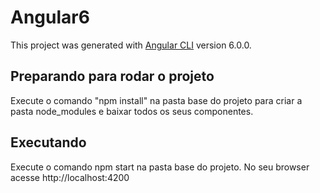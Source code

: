 # Angular6

This project was generated with [Angular CLI](https://github.com/angular/angular-cli) version 6.0.0.

## Preparando para rodar o projeto

Execute o comando "npm install" na pasta base do projeto para criar a pasta node_modules e baixar todos os seus componentes.

## Executando

Execute o comando npm start na pasta base do projeto. No seu browser acesse http://localhost:4200